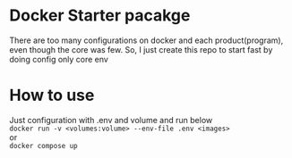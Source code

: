# Docker Starter pacakge

There are too many configurations on docker and each product(program), even though the core was few.
So, I just create this repo to start fast by doing config only core env

# How to use

Just configuration with .env and volume and run below  
`docker run -v <volumes:volume> --env-file .env <images>`  
or  
`docker compose up`
